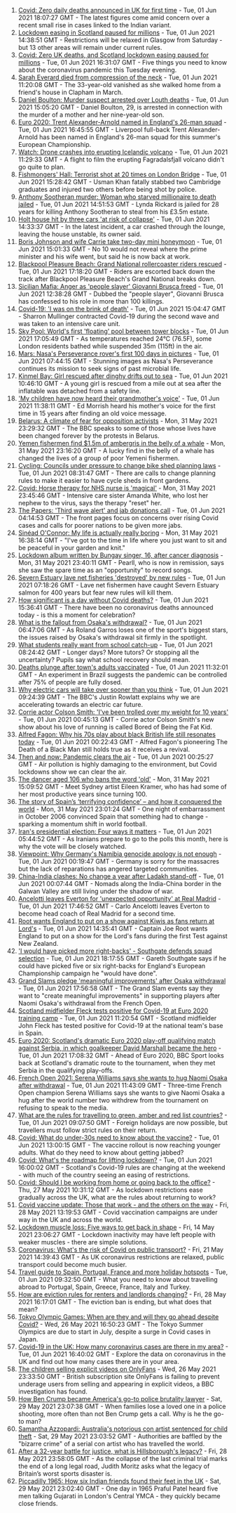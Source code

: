 1. [Covid: Zero daily deaths announced in UK for first time](https://www.bbc.co.uk/news/uk-57320320) - Tue, 01 Jun 2021 18:07:27 GMT - The latest figures come amid concern over a recent small rise in cases linked to the Indian variant.
2. [Lockdown easing in Scotland paused for millions](https://www.bbc.co.uk/news/uk-scotland-57315436) - Tue, 01 Jun 2021 14:38:51 GMT - Restrictions will be relaxed in Glasgow from Saturday - but 13 other areas will remain under current rules.
3. [Covid: Zero UK deaths, and Scotland lockdown easing paused for millions](https://www.bbc.co.uk/news/uk-57319360) - Tue, 01 Jun 2021 16:31:07 GMT - Five things you need to know about the coronavirus pandemic this Tuesday evening.
4. [Sarah Everard died from compression of the neck](https://www.bbc.co.uk/news/uk-england-london-57260746) - Tue, 01 Jun 2021 11:20:08 GMT - The 33-year-old vanished as she walked home from a friend's house in Clapham in March.
5. [Daniel Boulton: Murder suspect arrested over Louth deaths](https://www.bbc.co.uk/news/uk-england-lincolnshire-57318698) - Tue, 01 Jun 2021 15:05:20 GMT - Daniel Boulton, 29, is arrested in connection with the murder of a mother and her nine-year-old son.
6. [Euro 2020: Trent Alexander-Arnold named in England's 26-man squad](https://www.bbc.co.uk/sport/football/57321188) - Tue, 01 Jun 2021 16:45:55 GMT - Liverpool full-back Trent Alexander-Arnold has been named in England's 26-man squad for this summer's European Championship.
7. [Watch: Drone crashes into erupting Icelandic volcano](https://www.bbc.co.uk/news/world-europe-57314928) - Tue, 01 Jun 2021 11:29:33 GMT - A flight to film the erupting Fagradalsfjall volcano didn't go quite to plan.
8. [Fishmongers' Hall: Terrorist shot at 20 times on London Bridge](https://www.bbc.co.uk/news/uk-england-london-57286980) - Tue, 01 Jun 2021 15:28:42 GMT - Usman Khan fatally stabbed two Cambridge graduates and injured two others before being shot by police.
9. [Anthony Sootheran murder: Woman who starved millionaire to death jailed](https://www.bbc.co.uk/news/uk-england-oxfordshire-57316940) - Tue, 01 Jun 2021 14:51:53 GMT - Lynda Rickard is jailed for 28 years for killing Anthony Sootheran to steal from his £3.5m estate.
10. [Holt house hit by three cars 'at risk of collapse'](https://www.bbc.co.uk/news/uk-england-norfolk-57317190) - Tue, 01 Jun 2021 14:33:37 GMT - In the latest incident, a car crashed through the lounge, leaving the house unstable, its owner said.
11. [Boris Johnson and wife Carrie take two-day mini honeymoon](https://www.bbc.co.uk/news/uk-57321078) - Tue, 01 Jun 2021 15:01:33 GMT - No 10 would not reveal where the prime minister and his wife went, but said he is now back at work.
12. [Blackpool Pleasure Beach: Grand National rollercoaster riders rescued](https://www.bbc.co.uk/news/uk-england-lancashire-57322562) - Tue, 01 Jun 2021 17:18:20 GMT - Riders are escorted back down the track after Blackpool Pleasure Beach's Grand National breaks down.
13. [Sicilian Mafia: Anger as 'people slayer' Giovanni Brusca freed](https://www.bbc.co.uk/news/world-europe-57317220) - Tue, 01 Jun 2021 12:38:28 GMT - Dubbed the "people slayer", Giovanni Brusca has confessed to his role in more than 100 killings.
14. [Covid-19: 'I was on the brink of death'](https://www.bbc.co.uk/news/uk-57058637) - Tue, 01 Jun 2021 15:04:47 GMT - Sharron Mullinger contracted Covid-19 during the second wave and was taken to an intensive care unit.
15. [Sky Pool: World's first 'floating' pool between tower blocks](https://www.bbc.co.uk/news/uk-57323305) - Tue, 01 Jun 2021 17:05:49 GMT - As temperatures reached 24°C (76.5F), some London residents bathed while suspended 35m (115ft) in the air.
16. [Mars: Nasa's Perseverance rover's first 100 days in pictures](https://www.bbc.co.uk/news/in-pictures-57233756) - Tue, 01 Jun 2021 07:44:15 GMT - Stunning images as Nasa's Perseverance continues its mission to seek signs of past microbial life.
17. [Kinmel Bay: Girl rescued after dinghy drifts out to sea](https://www.bbc.co.uk/news/uk-wales-57317332) - Tue, 01 Jun 2021 10:46:10 GMT - A young girl is rescued from a mile out at sea after the inflatable was detached from a safety line.
18. ['My children have now heard their grandmother's voice'](https://www.bbc.co.uk/news/uk-57318454) - Tue, 01 Jun 2021 11:38:11 GMT - Ed Morrish heard his mother's voice for the first time in 15 years after finding an old voice message.
19. [Belarus: A climate of fear for opposition activists](https://www.bbc.co.uk/news/world-europe-57309939) - Mon, 31 May 2021 23:29:32 GMT - The BBC speaks to some of those whose lives have been changed forever by the protests in Belarus.
20. [Yemen fishermen find $1.5m of ambergris in the belly of a whale](https://www.bbc.co.uk/news/world-middle-east-57288265) - Mon, 31 May 2021 23:16:20 GMT - A lucky find in the belly of a whale has changed the lives of a group of poor Yemeni fishermen.
21. [Cycling: Councils under pressure to change bike shed planning laws](https://www.bbc.co.uk/news/uk-england-57159538) - Tue, 01 Jun 2021 08:31:47 GMT - There are calls to change planning rules to make it easier to have cycle sheds in front gardens.
22. [Covid: Horse therapy for NHS nurse is 'magical'](https://www.bbc.co.uk/news/uk-england-leicestershire-57248412) - Mon, 31 May 2021 23:45:46 GMT - Intensive care sister Amanda White, who lost her nephew to the virus, says the therapy "reset" her.
23. [The Papers: 'Third wave alert' and jab donations call](https://www.bbc.co.uk/news/blogs-the-papers-57311241) - Tue, 01 Jun 2021 04:14:53 GMT - The front pages focus on concerns over rising Covid cases and calls for poorer nations to be given more jabs.
24. [Sinéad O'Connor: My life is actually really boring](https://www.bbc.co.uk/news/entertainment-arts-57305364) - Mon, 31 May 2021 16:38:14 GMT - "I've got to the time in life where you just want to sit and be peaceful in your garden and knit."
25. [Lockdown album written by Bungay singer, 16, after cancer diagnosis](https://www.bbc.co.uk/news/uk-england-suffolk-57275893) - Mon, 31 May 2021 23:40:11 GMT - Pearll, who is now in remission, says she saw the spare time as an "opportunity" to record songs.
26. [Severn Estuary lave net fisheries 'destroyed' by new rules](https://www.bbc.co.uk/news/uk-wales-57281615) - Tue, 01 Jun 2021 07:18:26 GMT - Lave net fishermen have caught Severn Estuary salmon for 400 years but fear new rules will kill them.
27. [How significant is a day without Covid deaths?](https://www.bbc.co.uk/news/health-56604632) - Tue, 01 Jun 2021 15:36:41 GMT - There have been no coronavirus deaths announced today - is this a moment for celebration?
28. [What is the fallout from Osaka's withdrawal?](https://www.bbc.co.uk/sport/tennis/57311128) - Tue, 01 Jun 2021 06:47:06 GMT - As Roland Garros loses one of the sport's biggest stars, the issues raised by Osaka's withdrawal sit firmly in the spotlight.
29. [What students really want from school catch-up](https://www.bbc.co.uk/news/education-57246697) - Tue, 01 Jun 2021 08:24:42 GMT - Longer days? More tutors? Or stopping all the uncertainty? Pupils say what school recovery should mean.
30. [Deaths plunge after town's adults vaccinated](https://www.bbc.co.uk/news/world-latin-america-57309538) - Tue, 01 Jun 2021 11:32:01 GMT - An experiment in Brazil suggests the pandemic can be controlled after 75% of people are fully dosed.
31. [Why electric cars will take over sooner than you think](https://www.bbc.co.uk/news/business-57253947) - Tue, 01 Jun 2021 09:24:39 GMT - The BBC's Justin Rowlatt explains why we are accelerating towards an electric car future.
32. [Corrie actor Colson Smith: 'I've been trolled over my weight for 10 years'](https://www.bbc.co.uk/news/newsbeat-57234368) - Tue, 01 Jun 2021 00:45:13 GMT - Corrie actor Colson Smith's new show about his love of running is called Bored of Being the Fat Kid.
33. [Alfred Fagon: Why his 70s play about black British life still resonates today](https://www.bbc.co.uk/news/entertainment-arts-57176630) - Tue, 01 Jun 2021 00:22:43 GMT - Alfred Fagon's pioneering The Death of a Black Man still holds true as it receives a revival.
34. [Then and now: Pandemic clears the air](https://www.bbc.co.uk/news/science-environment-57149747) - Tue, 01 Jun 2021 00:25:27 GMT - Air pollution is highly damaging to the environment, but Covid lockdowns show we can clear the air.
35. [The dancer aged 106 who bans the word 'old'](https://www.bbc.co.uk/news/world-australia-57250509) - Mon, 31 May 2021 15:09:52 GMT - Meet Sydney artist Eileen Kramer, who has had some of her most productive years since turning 100.
36. [The story of Spain’s ‘terrifying confidence’ – and how it conquered the world](https://www.bbc.co.uk/sport/football/52707715) - Mon, 31 May 2021 23:01:24 GMT - One night of embarrassment in October 2006 convinced Spain that something had to change - sparking a momentum shift in world football.
37. [Iran's presidential election: Four ways it matters](https://www.bbc.co.uk/news/world-middle-east-57097664) - Tue, 01 Jun 2021 05:44:52 GMT - As Iranians prepare to go to the polls this month, here is why the vote will be closely watched.
38. [Viewpoint: Why Germany's Namibia genocide apology is not enough](https://www.bbc.co.uk/news/world-africa-57306144) - Tue, 01 Jun 2021 00:19:47 GMT - Germany is sorry for the massacres but the lack of reparations has angered targeted communities.
39. [China-India clashes: No change a year after Ladakh stand-off](https://www.bbc.co.uk/news/world-asia-57234024) - Tue, 01 Jun 2021 00:07:44 GMT - Nomads along the India-China border in the Galwan Valley are still living under the shadow of war.
40. [Ancelotti leaves Everton for 'unexpected opportunity' at Real Madrid](https://www.bbc.co.uk/sport/football/57319559) - Tue, 01 Jun 2021 17:46:52 GMT - Carlo Ancelotti leaves Everton to become head coach of Real Madrid for a second time.
41. [Root wants England to put on a show against Kiwis as fans return at Lord's](https://www.bbc.co.uk/sport/cricket/57321098) - Tue, 01 Jun 2021 14:35:41 GMT - Captain Joe Root wants England to put on a show for the Lord's fans during the first Test against New Zealand.
42. ['I would have picked more right-backs' - Southgate defends squad selection](https://www.bbc.co.uk/sport/football/57321192) - Tue, 01 Jun 2021 18:17:55 GMT - Gareth Southgate says if he could have picked five or six right-backs for England's European Championship campaign he "would have done".
43. [Grand Slams pledge 'meaningful improvements' after Osaka withdrawal](https://www.bbc.co.uk/sport/tennis/57323649) - Tue, 01 Jun 2021 17:56:58 GMT - The Grand Slam events say they want to "create meaningful improvements" in supporting players after Naomi Osaka's withdrawal from the French Open.
44. [Scotland midfielder Fleck tests positive for Covid-19 at Euro 2020 training camp](https://www.bbc.co.uk/sport/football/57315647) - Tue, 01 Jun 2021 11:20:54 GMT - Scotland midfielder John Fleck has tested positive for Covid-19 at the national team's base in Spain.
45. [Euro 2020: Scotland's dramatic Euro 2020 play-off qualifying match against Serbia, in which goalkeeper David Marshall became the hero](https://www.bbc.co.uk/sport/av/football/57266507) - Tue, 01 Jun 2021 17:08:32 GMT - Ahead of Euro 2020, BBC Sport looks back at Scotland's dramatic route to the tournament, when they met Serbia in the qualifying play-offs.
46. [French Open 2021: Serena Williams says she wants to hug Naomi Osaka after withdrawal](https://www.bbc.co.uk/sport/av/tennis/57318204) - Tue, 01 Jun 2021 11:43:09 GMT - Three-time French Open champion Serena Williams says she wants to give Naomi Osaka a hug after the world number two withdrew from the tournament on refusing to speak to the media.
47. [What are the rules for travelling to green, amber and red list countries?](https://www.bbc.co.uk/news/explainers-52544307) - Tue, 01 Jun 2021 09:07:50 GMT - Foreign holidays are now possible, but travellers must follow strict rules on their return.
48. [Covid: What do under-30s need to know about the vaccine?](https://www.bbc.co.uk/news/health-57273875) - Tue, 01 Jun 2021 13:00:15 GMT - The vaccine rollout is now reaching younger adults. What do they need to know about getting jabbed?
49. [Covid: What's the roadmap for lifting lockdown?](https://www.bbc.co.uk/news/explainers-52530518) - Tue, 01 Jun 2021 16:00:02 GMT - Scotland's Covid-19 rules are changing at the weekend - with much of the country seeing an easing of restrictions.
50. [Covid: Should I be working from home or going back to the office?](https://www.bbc.co.uk/news/business-52567567) - Thu, 27 May 2021 10:31:12 GMT - As lockdown restrictions ease gradually across the UK, what are the rules about returning to work?
51. [Covid vaccine update: Those that work - and the others on the way](https://www.bbc.co.uk/news/health-51665497) - Fri, 28 May 2021 13:19:53 GMT - Covid vaccination campaigns are under way in the UK and across the world.
52. [Lockdown muscle loss: Five ways to get back in shape](https://www.bbc.co.uk/news/uk-56887390) - Fri, 14 May 2021 23:06:27 GMT - Lockdown inactivity may have left people with weaker muscles - there are simple solutions.
53. [Coronavirus: What's the risk of Covid on public transport?](https://www.bbc.co.uk/news/health-51736185) - Fri, 21 May 2021 14:39:43 GMT - As UK coronavirus restrictions are relaxed, public transport could become much busier.
54. [Travel guide to Spain, Portugal, France and more holiday hotspots](https://www.bbc.co.uk/news/explainers-56997931) - Tue, 01 Jun 2021 09:32:50 GMT - What you need to know about travelling abroad to Portugal, Spain, Greece, France, Italy and Turkey.
55. [How are eviction rules for renters and landlords changing?](https://www.bbc.co.uk/news/explainers-53860154) - Fri, 28 May 2021 16:17:01 GMT - The eviction ban is ending, but what does that mean?
56. [Tokyo Olympic Games: When are they and will they go ahead despite Covid?](https://www.bbc.co.uk/news/world-asia-57240044) - Wed, 26 May 2021 16:50:23 GMT - The Tokyo Summer Olympics are due to start in July, despite a surge in Covid cases in Japan.
57. [Covid-19 in the UK: How many coronavirus cases are there in my area?](https://www.bbc.co.uk/news/uk-51768274) - Tue, 01 Jun 2021 16:40:02 GMT - Explore the data on coronavirus in the UK and find out how many cases there are in your area.
58. [The children selling explicit videos on OnlyFans](https://www.bbc.co.uk/news/uk-57255983) - Wed, 26 May 2021 23:33:50 GMT - British subscription site OnlyFans is failing to prevent underage users from selling and appearing in explicit videos, a BBC investigation has found.
59. [How Ben Crump became America's go-to police brutality lawyer](https://www.bbc.co.uk/news/world-us-canada-57038162) - Sat, 29 May 2021 23:07:38 GMT - When families lose a loved one in a police shooting, more often than not Ben Crump gets a call. Why is he the go-to man?
60. [Samantha Azzopardi: Australia's notorious con artist sentenced for child theft](https://www.bbc.co.uk/news/world-australia-57284621) - Sat, 29 May 2021 23:03:52 GMT - Authorities are baffled by the "bizarre crime" of a serial con artist who has travelled the world.
61. [After a 32-year battle for justice, what is Hillsborough's legacy?](https://www.bbc.co.uk/news/uk-57281398) - Fri, 28 May 2021 23:58:05 GMT - As the collapse of the last criminal trial marks the end of a long legal road, Judith Moritz asks what the legacy of Britain’s worst sports disaster is.
62. [Piccadilly 1965: How six Indian friends found their feet in the UK](https://www.bbc.co.uk/news/stories-57285369) - Sat, 29 May 2021 23:02:40 GMT - One day in 1965 Praful Patel heard five men talking Gujarati in London's Central YMCA - they quickly became close friends.
